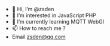 - 👋 Hi, I’m @zsden
- 👀 I’m interested in JavaScript PHP
- 🌱 I’m currently learning MQTT WebGl
- 📫 How to reach me ?
- Email zsden@qq.com

<!---
zsden/zsden is a ✨ special ✨ repository because its `README.md` (this file) appears on your GitHub profile.
You can click the Preview link to take a look at your changes.
--->
